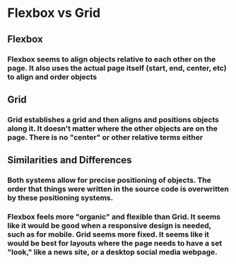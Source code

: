 # Flexbox vs Grid
## Flexbox
### Flexbox seems to align objects relative to each other on the page. It also uses the actual page itself (start, end, center, etc) to align and order objects
## Grid
### Grid establishes a grid and then aligns and positions objects along it. It doesn't matter where the other objects are on the page. There is no "center" or other relative terms either
## Similarities and Differences
### Both systems allow for precise positioning of objects. The order that things were written in the source code is overwritten by these positioning systems.
### Flexbox feels more "organic" and flexible than Grid. It seems like it would be good when a responsive design is needed, such as for mobile. Grid seems more fixed. It seems like it would be best for layouts where the page needs to have a set "look," like a news site, or a desktop social media webpage.